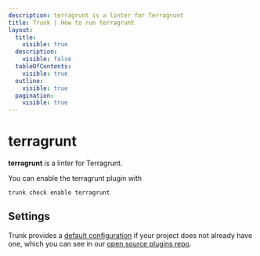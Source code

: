 ```yaml
---
description: terragrunt is a linter for Terragrunt
title: Trunk | How to run terragrunt
layout:
  title:
    visible: true
  description:
    visible: false
  tableOfContents:
    visible: true
  outline:
    visible: true
  pagination:
    visible: true
---
```


# terragrunt

**terragrunt** is a linter for Terragrunt.

You can enable the terragrunt plugin with

```shell
trunk check enable terragrunt
```

## Settings



Trunk provides a [default configuration](https://github.com/trunk-io/plugins/tree/main/linters/terragrunt) if your project does not already have one,
which you can see in our [open source plugins repo](https://github.com/trunk-io/plugins/tree/main).
